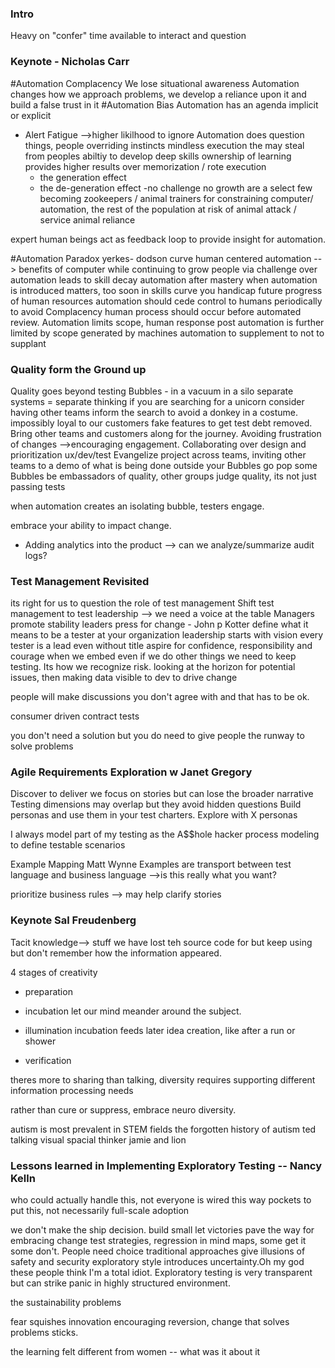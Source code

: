 ### Intro

Heavy on "confer" time available to interact and question 

### Keynote - Nicholas Carr

#Automation Complacency
    We lose situational awareness
    Automation changes how we approach problems, we develop a reliance upon it and build a false trust in it
#Automation Bias
    Automation has an agenda implicit or explicit 
- Alert Fatigue -->higher likilhood to ignore
Automation does question things, people
overriding instincts
mindless execution
the may steal from peoples abiltiy to develop deep skills
ownership of learning provides higher results over memorization / rote execution 
    - the generation effect
    - the de-generation effect -no challenge no growth
are a select few becoming zookeepers / animal trainers for constraining computer/ automation, the rest of the population at risk of animal attack / service animal reliance

expert human beings act as feedback loop to provide insight for automation.

#Automation Paradox
yerkes- dodson curve
human centered automation --> benefits of computer while continuing to grow people via challenge
over automation leads to skill decay
automation after mastery
when automation is introduced matters, too soon in skills curve you handicap future progress of human resources
automation should cede control to humans periodically to avoid Complacency
human process should occur before  automated review. Automation limits scope, human response post automation is further limited by scope generated by machines
automation to supplement to not to supplant

### Quality form the Ground up
Quality goes beyond testing
Bubbles - in a vacuum in a silo
separate systems = separate thinking
if you are searching for a unicorn consider having other teams inform the search to avoid a donkey in a costume. 
impossibly loyal to our customers
fake features to get test debt removed.
Bring other teams and customers along for the journey. Avoiding frustration of changes -->encouraging engagement.
Collaborating over design and prioritization ux/dev/test
Evangelize project across teams, inviting other teams to a demo of what is being done outside your Bubbles
go pop some Bubbles
be embassadors of quality, other groups judge quality, its not just passing tests


when automation creates an isolating bubble, testers engage.

embrace your ability to impact change.

- Adding analytics into the product --> can we analyze/summarize  audit logs?

### Test Management Revisited
its right for us to question the role of test management
Shift test management to test leadership --> we need a voice at the table
Managers promote stability leaders press for change - John p Kotter
define what it means to be a tester at your organization
leadership starts with vision
every tester is a lead even without title aspire for confidence, responsibility and courage
when we embed even if we do other things we need to keep testing. Its how we recognize risk.
looking at the horizon for potential issues, then making data visible to dev to drive change

people will make discussions you don't agree with and that has to be ok.

consumer driven contract tests

you don't need a solution but you do need to give people the runway to solve problems


### Agile Requirements Exploration w Janet Gregory

Discover to deliver
we focus on stories but can lose the broader narrative
Testing dimensions may overlap but they avoid hidden questions
Build personas and use them in your test charters. Explore with X personas

I always model part of my testing as the A$$hole hacker 
process modeling to define testable scenarios

Example Mapping Matt Wynne
Examples are transport between test language and business language -->is this really what you want?


prioritize business rules --> may help clarify stories



### Keynote Sal Freudenberg

Tacit knowledge--> stuff we have lost teh source code for but keep using but don't remember how the information appeared.

4 stages of creativity 
- preparation 
- incubation
    let our mind meander around the subject. 
- illumination
    incubation feeds later idea creation, like after a run or shower

- verification

theres more to sharing than talking, diversity requires supporting different information processing needs

rather than cure or suppress, embrace neuro diversity.

autism is most prevalent in STEM fields
the forgotten history of autism ted talking
visual spacial thinker
jamie and lion

### Lessons learned in Implementing Exploratory Testing -- Nancy Kelln

who could actually handle this, not everyone is wired this way
pockets to put this, not necessarily full-scale adoption 

we don't make the ship decision. 
build small let victories pave the way for embracing change
test strategies, regression in mind maps, some get it some don't. People need choice
traditional approaches give illusions of safety and security
exploratory style introduces uncertainty.Oh my god these people think I'm a total idiot. Exploratory testing is very transparent but can strike panic in highly structured environment.  

the sustainability problems

fear squishes innovation encouraging reversion, change that solves problems sticks.  


the learning felt different from women -- what was it about it









